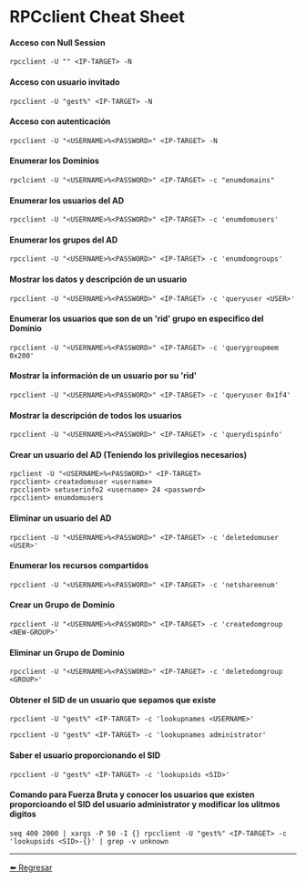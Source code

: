 # RPCclient Cheat Sheet

#### Acceso con Null Session
```
rpcclient -U "" <IP-TARGET> -N
```

#### Acceso con usuario invitado
```
rpcclient -U "gest%" <IP-TARGET> -N
```

#### Acceso con autenticación
```
rpcclient -U "<USERNAME>%<PASSWORD>" <IP-TARGET> -N
```

#### Enumerar los Dominios
```
rpclcient -U "<USERNAME>%<PASSWORD>" <IP-TARGET> -c "enumdomains"
```

#### Enumerar los usuarios del AD
```
rpcclient -U "<USERNAME>%<PASSWORD>" <IP-TARGET> -c 'enumdomusers'
```

#### Enumerar los grupos del AD
```
rpcclient -U "<USERNAME>%<PASSWORD>" <IP-TARGET> -c 'enumdomgroups'
```

#### Mostrar los datos y descripción de un usuario
```
rpcclient -U "<USERNAME>%<PASSWORD>" <IP-TARGET> -c 'queryuser <USER>'
```

#### Enumerar los usuarios que son de un 'rid' grupo en especifico del Dominio
```
rpcclient -U "<USERNAME>%<PASSWORD>" <IP-TARGET> -c 'querygroupmem 0x200'
```

#### Mostrar la información de un usuario por su 'rid'
```
rpcclient -U "<USERNAME>%<PASSWORD>" <IP-TARGET> -c 'queryuser 0x1f4'
```

#### Mostrar la descripción de todos los usuarios
```
rpcclient -U "<USERNAME>%<PASSWORD>" <IP-TARGET> -c 'querydispinfo'
```

#### Crear un usuario del AD (Teniendo los privilegios necesarios)
```
rpclient -U "<USERNAME>%<PASSWORD>" <IP-TARGET>
rpcclient> createdomuser <username>
rpcclient> setuserinfo2 <username> 24 <password>
rpcclient> enumdomusers
```

#### Eliminar un usuario del AD
```
rpcclient -U "<USERNAME>%<PASSWORD>" <IP-TARGET> -c 'deletedomuser <USER>'
```

#### Enumerar los recursos compartidos
```
rpcclient -U "<USERNAME>%<PASSWORD>" <IP-TARGET> -c 'netshareenum'
```

#### Crear un Grupo de Dominio
```
rpcclient -U "<USERNAME>%<PASSWORD>" <IP-TARGET> -c 'createdomgroup <NEW-GROUP>'
```

#### Eliminar un Grupo de Dominio
```
rpcclient -U "<USERNAME>%<PASSWORD>" <IP-TARGET> -c 'deletedomgroup <GROUP>'
```

#### Obtener el SID de un usuario que sepamos que existe
```
rpcclient -U "gest%" <IP-TARGET> -c 'lookupnames <USERNAME>'

rpcclient -U "gest%" <IP-TARGET> -c 'lookupnames administrator'
```

#### Saber el usuario proporcionando el SID 
```
rpcclient -U "gest%" <IP-TARGET> -c 'lookupsids <SID>'
```

#### Comando para Fuerza Bruta y conocer los usuarios que existen proporcioando el SID del usuario administrator y modificar los ulitmos digitos
```
seq 400 2000 | xargs -P 50 -I {} rpcclient -U "gest%" <IP-TARGET> -c 'lookupsids <SID>-{}' | grep -v unknown
```

---

[:arrow_left: Regresar](https://github.com/m4lal0/cheatsheets)